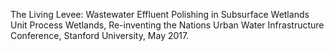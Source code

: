 The Living Levee: Wastewater Effluent Polishing in Subsurface Wetlands Unit Process Wetlands, Re-inventing the Nations Urban Water Infrastructure Conference, Stanford University, May 2017.
